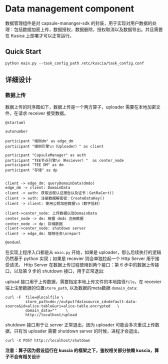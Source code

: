 # Data management component

数据管理组件是对 capsule-mananger-sdk 的封装，用于实现对用户数据的处理：包括数据加密上传，数据授权，数据删除，授权取消以及数据导出。并且需要在 Kusica 上部署才可以正常运行。

## Quick Start
```
python main.py --task_config_path /etc/kuscia/task_config.conf
```
## 详细设计

### 数据上传
数据上传的时序图如下，数据上传是一个两方算子，uploader 需要在本地加密文件，在请求 receiver 接受数据。
```puml
@startuml

autonumber

participant "端侧dm" as edge_dm
participant "端侧引擎\n（Uploader）" as client

participant "CapsuleManager" as auth
participant "TEE节点引擎\n（Reciever）"  as center_node
participant "TEE DM" as dm
participant "存储" as dp


client -> edge_dm: queryDomainData(dmdo)
edge_dm -> client: DomainData
client -> auth: 获取远程认证报告以及证书：GetRaCert()
client -> auth: 注册数据解密密：CreateDataKey()
client -> client: 使用公钥加密数据\n（数字信封）

client->center_node: 上传数据以及DomainData
center_node -> dm: 根据 dmds 注册数据
center_node -> dp: 存储数据
client->center_node: shutdown server
client -> edge_dm: 端侧任务\nreport

@enduml
```
在实现上程序入口都是从 `main.py` 开始，如果是 uploader，那么后续执行的逻辑仍然基于 python 实现；如果是 recevier 则会单独拉起一个 Http Server 用于接受请求。 Http Server 在数据上传过程使用到两个接口：第 6 步中的数据上传接口，以及第 9 步的 shutdown 接口，用于正常退出: 

upload 接口用于上传数据，需要指定本地上传文件的本地路径`file`，在 recevier 端上注册数据的位置`store_path`, 以及数据的meta数据 `domain_data`:
```
curl -F  file=@localfile \
         store_path=dm://output?datasource_id=default-data-source&id=alice-table&uri=alice-table.encrypted   \
         domain_data=""    \
         http://localhost/upload

```

shutdown 接口用于让 server 正常退出，因为 uploader 可能会多次重试上传数据，只有当 uploader 需要 shutdown server 的时候，进程才会退出。
```
curl -X POST http://localhost/shutdown
```


**注意：算子因为假设运行在 kuscia 的框架之下，鉴权相关部分依赖 kuscia，算子不会有相关设计**

